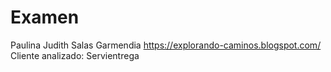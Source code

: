 # Examen

Paulina Judith Salas Garmendia
https://explorando-caminos.blogspot.com/
Cliente analizado: Servientrega
